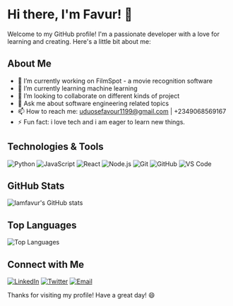 # Hi there, I'm Favur! 👋

Welcome to my GitHub profile! I'm a passionate developer with a love for learning and creating. Here's a little bit about me:

## About Me

- 🔭 I’m currently working on FilmSpot - a movie recognition software
- 🌱 I’m currently learning machine learning
- 👯 I’m looking to collaborate on different kinds of project
- 💬 Ask me about software engineering related topics
- 📫 How to reach me: uduosefavour1199@gmail.com | +2349068569167
- ⚡ Fun fact: i love tech and i am eager to learn new things.

## Technologies & Tools

![Python](https://img.shields.io/badge/-Python-333333?style=flat&logo=python)
![JavaScript](https://img.shields.io/badge/-JavaScript-333333?style=flat&logo=javascript)
![React](https://img.shields.io/badge/-React-333333?style=flat&logo=react)
![Node.js](https://img.shields.io/badge/-Node.js-333333?style=flat&logo=node.js)
![Git](https://img.shields.io/badge/-Git-333333?style=flat&logo=git)
![GitHub](https://img.shields.io/badge/-GitHub-333333?style=flat&logo=github)
![VS Code](https://img.shields.io/badge/-VS%20Code-333333?style=flat&logo=visual-studio-code)

## GitHub Stats

![Iamfavur's GitHub stats](https://github-readme-stats.vercel.app/api?username=Iamfavur&show_icons=true&theme=radical)

## Top Languages

![Top Languages](https://github-readme-stats.vercel.app/api/top-langs/?username=Iamfavur&layout=compact&theme=radical)

## Connect with Me

[![LinkedIn](https://img.shields.io/badge/-LinkedIn-0077B5?style=flat&logo=linkedin)](https://www.linkedin.com/in/favour-uduose)
[![Twitter](https://img.shields.io/badge/-Twitter-1DA1F2?style=flat&logo=twitter)](https://twitter.com/favour-uduose)
[![Email](https://img.shields.io/badge/-Email-D14836?style=flat&logo=gmail)](mailto:uduosefavour1199@gmail.com)

Thanks for visiting my profile! Have a great day! 😄
